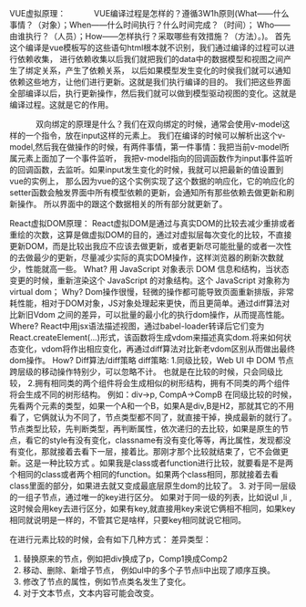 VUE虚拟原理：
　　　 VUE编译过程是怎样的？遵循3W1h原则(What——什么事情？（对象）；When——什么时间执行？什么时间完成？（时间）；
      Who——由谁执行？（人员）；How——怎样执行？采取哪些有效措施？（方法）。)。
     首先这个编译是vue模板写的这些语句html根本就不识别，我们通过编译的过程可以进行依赖收集，
     进行依赖收集以后我们就把我们的data中的数据模型和视图之间产生了绑定关系，产生了依赖关系，
     以后如果模型发生变化的时侯我们就可以通知依赖这些地方，让他们进行更新。这就是我们执行编译的目的。
      我们把这些界面全部编译以后，执行更新操作，然后我们就可以做到模型驱动视图的变化。这就是编译过程。这就是它的作用。

　　　   双向绑定的原理是什么？我们在双向绑定的时候，通常会使用v-model这样的一个指令，放在input这样的元素上。
    我们在编译的时候可以解析出这个v-model,然后我在做操作的时候，有两件事情，第一件事情：我把当前v-model所属元素上面加了一个事件监听，
    我把v-model指向的回调函数作为input事件监听的回调函数，去监听。如果input发生变化的时候，我就可以把最新的值设置到vue的实例上，
     那么因为vue的这个实例实现了这个数据的响应化，它的响应化的setter函数会触发界面中所有模型依赖的更新，会通知所有那些依赖去做更新和刷新操作。
    所以界面中的跟这个数据相关的所有部分就更新了。



React虚拟DOM原理：
React虚拟DOM是通过与真实DOM的比较去减少重排或者重绘的次数，这算是做虚拟DOM的目的，通过对虚拟层每次变化的比较，不直接更新DOM，而是比较出我应不应该去做更新，或者更新尽可能批量的或者一次性的去做最少的更新，尽量减少实际的真实DOM操作，这样浏览器的刷新次数就少，性能就高一些。
What? 用 JavaScript 对象表示 DOM 信息和结构，当状态变更的时候，重新渲染这个 JavaScript 的对象结构。这个 JavaScript 对象称为virtual dom；
Why?  Dom操作很慢，轻微的操作都可能导致页面重新排版，非常耗性能，相对于DOM对象，JS对象处理起来更快，而且更简单。通过diff算法对比新旧Vdom 之间的差异，可以批量的最小化的执行dom操作，从而提高性能。
Where? React中用jsx语法描述视图，通过babel-loader转译后它们变为React.createElement(...)形式，该函数将生成vdom来描述真实dom.将来如何状态变化，vdom将作出相应变化，再通过diff算法对比新老vdom区别从而做出最终dom操作。
How?  Diff算法/diff策略
diff策略:
1.同级比较，Web UI 中 DOM 节点跨层级的移动操作特别少，可以忽略不计。
   也就是在比较的时候，只会同级比较，
2.拥有相同类的两个组件将会生成相似的树形结构，拥有不同类的两个组件将会生成不同的树形结构。
例如：div->p, CompA->CompB
在同级比较的时候，先看两个元素的类型，如果一个A和一个B，如果A是div,B是H2，那就其它的不用看了，它俩就认为不同了，节点类型都不同了，就直接干掉，换成最新的就行了。
节点类型比较，先判断类型，再判断属性，依次递归的去比较，如果是原生的节点，看它的style有没有变化，classname有没有变化等等，再比属性，发现都没有变化，那就接着去看下一层，接着比。那刚才那个比较就结束了，它不会做更新。这是一种比较方式 。如果我是class或者function进行比较，就要看是不是两个相同的class或者两个相同的function。如果两个class相同，那就接着去看class里面的部分，如果进去就又变成最底层原生dom的比较了。
3. 对于同一层级的一组子节点，通过唯一的key进行区分。
   如果对于同一级的列表，比如说ul ,li ,这时候会用key去进行区分，如果有key,就直接用key来说它俩相不相同，如果key相同就说明是一样的，不管其它是啥样，只要key相同就说它相同。

在进行元素比较的时候，会有如下几种方式：
差异类型：
1. 替换原来的节点，例如把div换成了p，Comp1换成Comp2
2. 移动、删除、新增子节点， 例如ul中的多个子节点li中出现了顺序互换。
3. 修改了节点的属性，例如节点类名发生了变化。
4. 对于文本节点，文本内容可能会改变。
